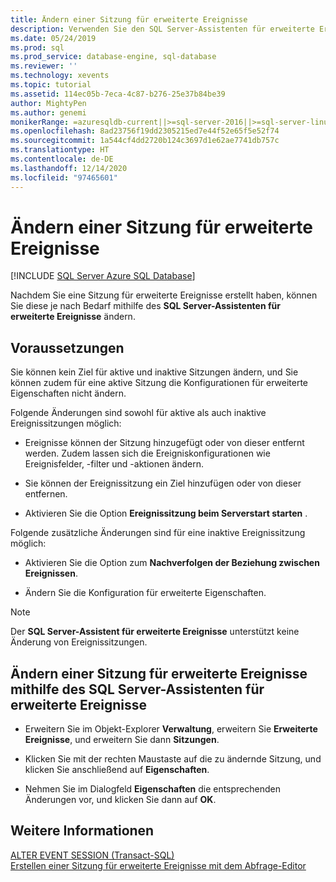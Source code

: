 ```yaml
---
title: Ändern einer Sitzung für erweiterte Ereignisse
description: Verwenden Sie den SQL Server-Assistenten für erweiterte Ereignisse, um eine Sitzung für erweiterte Ereignisse zu ändern. Änderungen, die Sie vornehmen können, hängen davon ab, ob die Sitzung aktiv oder inaktiv ist.
ms.date: 05/24/2019
ms.prod: sql
ms.prod_service: database-engine, sql-database
ms.reviewer: ''
ms.technology: xevents
ms.topic: tutorial
ms.assetid: 114ec05b-7eca-4c87-b276-25e37b84be39
author: MightyPen
ms.author: genemi
monikerRange: =azuresqldb-current||>=sql-server-2016||>=sql-server-linux-2017||=azuresqldb-mi-current
ms.openlocfilehash: 8ad23756f19dd2305215ed7e44f52e65f5e52f74
ms.sourcegitcommit: 1a544cf4dd2720b124c3697d1e62ae7741db757c
ms.translationtype: HT
ms.contentlocale: de-DE
ms.lasthandoff: 12/14/2020
ms.locfileid: "97465601"
---
```

# <a name="alter-an-extended-events-session"></a>Ändern einer Sitzung für erweiterte Ereignisse

[!INCLUDE [SQL Server Azure SQL Database](../../includes/applies-to-version/sql-asdb.md)]

  Nachdem Sie eine Sitzung für erweiterte Ereignisse erstellt haben, können Sie diese je nach Bedarf mithilfe des **SQL Server-Assistenten für erweiterte Ereignisse** ändern.  
  
## <a name="before-you-begin"></a>Voraussetzungen  
 Sie können kein Ziel für aktive und inaktive Sitzungen ändern, und Sie können zudem für eine aktive Sitzung die Konfigurationen für erweiterte Eigenschaften nicht ändern.  
  
 Folgende Änderungen sind sowohl für aktive als auch inaktive Ereignissitzungen möglich:  
  
-   Ereignisse können der Sitzung hinzugefügt oder von dieser entfernt werden. Zudem lassen sich die Ereigniskonfigurationen wie Ereignisfelder, -filter und -aktionen ändern.  
  
-   Sie können der Ereignissitzung ein Ziel hinzufügen oder von dieser entfernen.  
  
-   Aktivieren Sie die Option **Ereignissitzung beim Serverstart starten** .  
  
 Folgende zusätzliche Änderungen sind für eine inaktive Ereignissitzung möglich:  
  
-   Aktivieren Sie die Option zum **Nachverfolgen der Beziehung zwischen Ereignissen**.  
  
-   Ändern Sie die Konfiguration für erweiterte Eigenschaften.  
  
> [!NOTE]  
>  Der **SQL Server-Assistent für erweiterte Ereignisse** unterstützt keine Änderung von Ereignissitzungen.  
  
## <a name="how-to-alter-an-extended-events-session-using-the-sql-server-extended-events-wizard"></a>Ändern einer Sitzung für erweiterte Ereignisse mithilfe des SQL Server-Assistenten für erweiterte Ereignisse  
  
-   Erweitern Sie im Objekt-Explorer **Verwaltung**, erweitern Sie **Erweiterte Ereignisse**, und erweitern Sie dann **Sitzungen**.  
  
-   Klicken Sie mit der rechten Maustaste auf die zu ändernde Sitzung, und klicken Sie anschließend auf **Eigenschaften**.  
  
-   Nehmen Sie im Dialogfeld **Eigenschaften** die entsprechenden Änderungen vor, und klicken Sie dann auf **OK**.  
  
## <a name="see-also"></a>Weitere Informationen  
 [ALTER EVENT SESSION &#40;Transact-SQL&#41;](../../t-sql/statements/alter-event-session-transact-sql.md)   
 [Erstellen einer Sitzung für erweiterte Ereignisse mit dem Abfrage-Editor](quick-start-extended-events-in-sql-server.md)  
  
  
